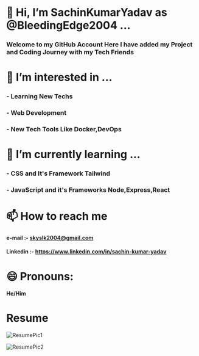 # 👋 Hi, I’m SachinKumarYadav as @BleedingEdge2004 ...
### Welcome to my GitHub Account Here I have added my Project and Coding Journey with my Tech Friends
# 👀 I’m interested in ...
### - Learning New Techs
### - Web Development
### - New Tech Tools Like Docker,DevOps
# 🌱 I’m currently learning ...
### - CSS and It's Framework Tailwind
### - JavaScript and it's Frameworks Node,Express,React
# 📫 How to reach me
#### e-mail :- skyslk2004@gmail.com
#### Linkedin :- https://www.linkedin.com/in/sachin-kumar-yadav
# 😄 Pronouns:
#### He/Him
# Resume

![ResumePic1](https://github.com/user-attachments/assets/35157c55-d91d-47c3-b385-e2eea1c12be7)

![ResumePic2](https://github.com/user-attachments/assets/d39c8265-c91b-4b82-a7ea-81fea931c7f6)

